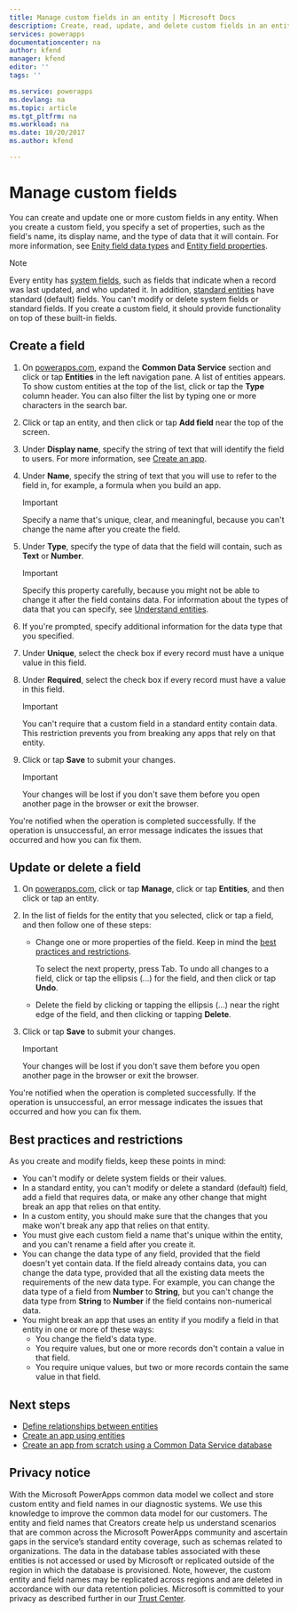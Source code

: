 ```yaml
---
title: Manage custom fields in an entity | Microsoft Docs
description: Create, read, update, and delete custom fields in an entity.
services: powerapps
documentationcenter: na
author: kfend
manager: kfend
editor: ''
tags: ''

ms.service: powerapps
ms.devlang: na
ms.topic: article
ms.tgt_pltfrm: na
ms.workload: na
ms.date: 10/20/2017
ms.author: kfend

---
```

# Manage custom fields
You can create and update one or more custom fields in any entity. When you create a custom field, you specify a set of properties, such as the field's name, its display name, and the type of data that it will contain. For more information, see [Enity field data types](https://docs.microsoft.com/common-data-service/entity-reference/field-data-types) and [Entity field properties](https://docs.microsoft.com/common-data-service/entity-reference/field-properties).

> [!NOTE]
> Every entity has [system fields](maker/data-platform-create-entity.md#system-fields-and-the-record-title-field), such as fields that indicate when a record was last updated, and who updated it. In addition, [standard entities](data-platform-intro.md#standard-entities) have standard (default) fields. You can't modify or delete system fields or standard fields. If you create a custom field, it should provide functionality on top of these built-in fields.

## Create a field

1. On [powerapps.com](https://web.powerapps.com), expand the **Common Data Service** section and click or tap **Entities** in the left navigation pane. A list of entities appears. To show custom entities at the top of the list, click or tap the **Type** column header. You can also filter the list by typing one or more characters in the search bar.

2. Click or tap an entity, and then click or tap **Add field** near the top of the screen.

3. Under **Display name**, specify the string of text that will identify the field to users. For more information, see [Create an app](maker/data-platform-create-app.md).

4. Under **Name**, specify the string of text that you will use to refer to the field in, for example, a formula when you build an app.
   
    > [!IMPORTANT]
    > Specify a name that's unique, clear, and meaningful, because you can't change the name after you create the field.

5. Under **Type**, specify the type of data that the field will contain, such as **Text** or **Number**.
   
    > [!IMPORTANT]
    > Specify this property carefully, because you might not be able to change it after the field contains data. For information about the types of data that you can specify, see [Understand entities](data-platform-intro.md#custom-fields).

6. If you're prompted, specify additional information for the data type that you specified.

7. Under **Unique**, select the check box if every record must have a unique value in this field.

8. Under **Required**, select the check box if every record must have a value in this field.
   
    > [!IMPORTANT]
    > You can't require that a custom field in a standard entity contain data. This restriction prevents you from breaking any apps that rely on that entity.

9. Click or tap **Save** to submit your changes.
   
    > [!IMPORTANT]
    > Your changes will be lost if you don't save them before you open another page in the browser or exit the browser.

You're notified when the operation is completed successfully. If the operation is unsuccessful, an error message indicates the issues that occurred and how you can fix them.

## Update or delete a field
1. On [powerapps.com](https://web.powerapps.com), click or tap **Manage**, click or tap **Entities**, and then click or tap an entity.
2. In the list of fields for the entity that you selected, click or tap a field, and then follow one of these steps:
   
   * Change one or more properties of the field. Keep in mind the [best practices and restrictions](data-platform-manage-fields.md#best-practices-and-restrictions).
     
       To select the next property, press Tab. To undo all changes to a field, click or tap the ellipsis (...) for the field, and then click or tap **Undo**.
   * Delete the field by clicking or tapping the ellipsis (...) near the right edge of the field, and then clicking or tapping **Delete**.
3. Click or tap **Save** to submit your changes.
   
    > [!IMPORTANT]
    > Your changes will be lost if you don't save them before you open another page in the browser or exit the browser.

You're notified when the operation is completed successfully. If the operation is unsuccessful, an error message indicates the issues that occurred and how you can fix them.

## Best practices and restrictions
As you create and modify fields, keep these points in mind:

* You can't modify or delete system fields or their values.
* In a standard entity, you can't modify or delete a standard (default) field, add a field that requires data, or make any other change that might break an app that relies on that entity.
* In a custom entity, you should make sure that the changes that you make won't break any app that relies on that entity.
* You must give each custom field a name that's unique within the entity, and you can't rename a field after you create it.
* You can change the data type of any field, provided that the field doesn't yet contain data. If the field already contains data, you can change the data type, provided that all the existing data meets the requirements of the new data type. For example, you can change the data type of a field from **Number** to **String**, but you can't change the data type from **String** to **Number** if the field contains non-numerical data.
* You might break an app that uses an entity if you modify a field in that entity in one or more of these ways:
  * You change the field's data type.
  * You require values, but one or more records don't contain a value in that field.
  * You require unique values, but two or more records contain the same value in that field.

## Next steps
* [Define relationships between entities](maker/data-platform-entity-lookup.md)
* [Create an app using entities](maker/data-platform-create-app.md)
* [Create an app from scratch using a Common Data Service database](maker/data-platform-create-app-scratch.md)

## Privacy notice
With the Microsoft PowerApps common data model we collect and store custom entity and field names in our diagnostic systems.  We use this knowledge to improve the common data model for our customers. The entity and field names that Creators create help us understand scenarios that are common across the Microsoft PowerApps community and ascertain gaps in the service’s standard entity coverage, such as schemas related to organizations. The data in the database tables associated with these entities is not accessed or used by Microsoft or replicated outside of the region in which the database is provisioned. Note, however, the custom entity and field names may be replicated across regions and are deleted in accordance with our data retention policies. Microsoft is committed to your privacy as described further in our [Trust Center](https://www.microsoft.com/trustcenter/Privacy/default.aspx).

